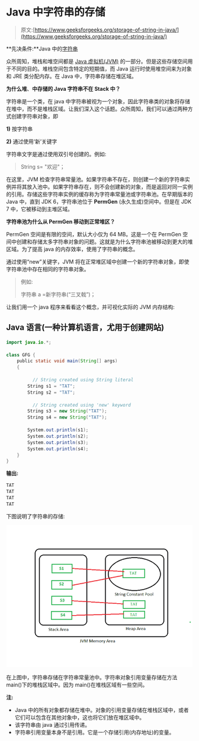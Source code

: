 # Java 中字符串的存储

> 原文:[https://www.geeksforgeeks.org/storage-of-string-in-java/](https://www.geeksforgeeks.org/storage-of-string-in-java/)

**先决条件:**Java 中的[字符串](https://www.geeksforgeeks.org/strings-in-java/)

众所周知，堆栈和堆空间都是 [Java 虚拟机(JVM)](https://www.geeksforgeeks.org/jvm-works-jvm-architecture/) 的一部分。但是这些存储空间用于不同的目的。堆栈空间包含特定的短期值，而 Java 运行时使用堆空间来为对象和 JRE 类分配内存。在 Java 中，字符串存储在堆区域。

**为什么堆**、**中存储的 Java 字符串不在 Stack 中？**

字符串是一个类，在 java 中字符串被视为一个对象，因此字符串类的对象将存储在堆中，而不是堆栈区域。让我们深入这个话题。众所周知，我们可以通过两种方式创建字符串对象，即

**1)** 按字符串

**2)** 通过使用‘新’关键字

字符串文字是通过使用双引号创建的。例如:

> String s= "欢迎"；

在这里，JVM 检查字符串常量池。如果字符串不存在，则创建一个新的字符串实例并将其放入池中。如果字符串存在，则不会创建新的对象，而是返回对同一实例的引用。存储这些字符串实例的缓存称为字符串常量池或字符串池。在早期版本的 Java 中，直到 JDK 6，字符串池位于 **PermGen** (永久生成)空间中。但是在 JDK 7 中，它被移动到主堆区域。

**字符串池为什么从 PermGen 移动到正常堆区？**

PermGen 空间是有限的空间，默认大小仅为 64 MB。这是一个在 PermGen 空间中创建和存储太多字符串对象的问题。这就是为什么字符串池被移动到更大的堆区域。为了提高 java 的内存效率，使用了字符串的概念。

通过使用“new”关键字，JVM 将在正常堆区域中创建一个新的字符串对象，即使字符串池中存在相同的字符串对象。

> 例如:
> 
> 字符串 a =新字符串(“三叉戟”)；

让我们用一个 java 程序来看看这个概念，并可视化实际的 JVM 内存结构:

## Java 语言(一种计算机语言，尤用于创建网站)

```java
import java.io.*;

class GFG {
    public static void main(String[] args)
    {

          // String created using String literal
        String s1 = "TAT"; 
        String s2 = "TAT";

          // String created using 'new' keyword
        String s3 = new String("TAT"); 
        String s4 = new String("TAT");

        System.out.println(s1);
        System.out.println(s2);
        System.out.println(s3);
        System.out.println(s4);
    }
}
```

**输出:**

```java
TAT
TAT
TAT
TAT
```

下图说明了字符串的存储:

![Storage of String in Java](img/8eb00b72047e3cf133da3df2874c6f93.png)

在上图中，字符串存储在字符串常量池中。字符串对象引用变量存储在方法 main()下的堆栈区域中。因为 main()在堆栈区域有一些空间。

**注:**

*   Java 中的所有对象都存储在堆中。对象的引用变量存储在堆栈区域中，或者它们可以包含在其他对象中，这也将它们放在堆区域中。
*   该字符串由 java 通过引用传递。
*   字符串引用变量本身不是引用。它是一个存储引用(内存地址)的变量。